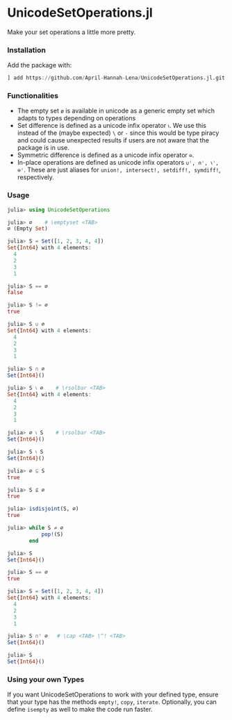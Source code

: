 # UnicodeSetOperations.jl

Make your set operations a little more pretty. 

### Installation

Add the package with:

```julia
] add https://github.com/April-Hannah-Lena/UnicodeSetOperations.jl.git
```

### Functionalities

- The empty set `ø` is available in unicode as a generic empty set which adapts to types depending on operations
- Set difference is defined as a unicode infix operator `⧷`. We use this instead of the (maybe expected) `\` or `-` since this would be type piracy and could cause unexpected results if users are not aware that the package is in use. 
- Symmetric difference is defined as a unicode infix operator `⊖`. 
- In-place operations are defined as unicode infix operators `∪ꜝ, ∩ꜝ, ⧷ꜝ, ⊖ꜝ`. These are just aliases for `union!, intersect!, setdiff!, symdiff!`, respectively. 

### Usage

```julia
julia> using UnicodeSetOperations

julia> ∅    # \emptyset <TAB>
∅ (Empty Set)

julia> S = Set([1, 2, 3, 4, 4])
Set{Int64} with 4 elements:
  4
  2
  3
  1

julia> S == ∅
false

julia> S != ∅
true

julia> S ∪ ∅
Set{Int64} with 4 elements:
  4
  2
  3
  1

julia> S ∩ ∅
Set{Int64}()

julia> S ⧷ ∅    # \rsolbar <TAB>
Set{Int64} with 4 elements:
  4
  2
  3
  1

julia> ∅ ⧷ S    # \rsolbar <TAB>
Set{Int64}()

julia> S ⧷ S
Set{Int64}()

julia> ∅ ⊆ S
true

julia> S ⊈ ∅
true

julia> isdisjoint(S, ∅)
true

julia> while S ≠ ∅
           pop!(S)
       end

julia> S
Set{Int64}()

julia> S == ∅
true

julia> S = Set([1, 2, 3, 4, 4])
Set{Int64} with 4 elements:
  4
  2
  3
  1

julia> S ∩ꜝ ∅   # \cap <TAB> \^! <TAB>
Set{Int64}()

julia> S
Set{Int64}()
```

### Using your own Types

If you want UnicodeSetOperations to work with your defined type,
ensure that your type has the methods `empty!`, `copy`, `iterate`.
Optionally, you can define `isempty` as well to make the code run 
faster.

